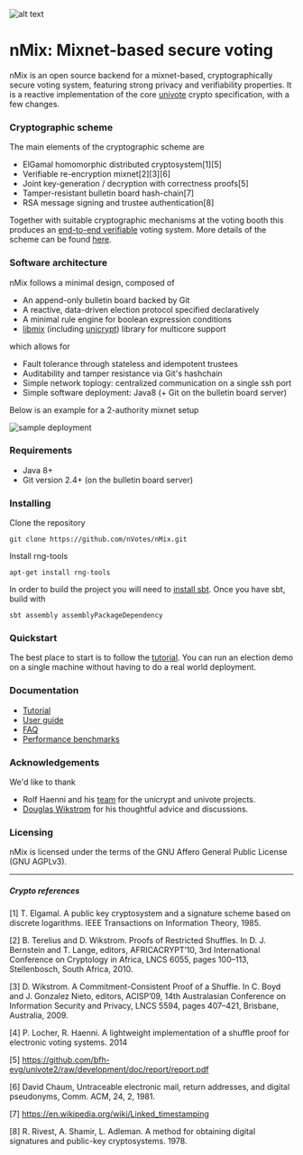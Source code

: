 ![alt text](http://davidruescas.com/wp-content/uploads/2017/04/nMix.png)
# nMix: Mixnet-based secure voting

nMix is an open source backend for a mixnet-based, cryptographically secure voting system, featuring strong privacy and verifiability properties. It is a reactive implementation of the core [univote](https://e-voting.bfh.ch/projects/univote/) crypto specification, with a few changes.

### Cryptographic scheme

The main elements of the cryptographic scheme are

* ElGamal homomorphic distributed cryptosystem[1][5]
* Verifiable re-encryption mixnet[2][3][6]
* Joint key-generation / decryption with correctness proofs[5]
* Tamper-resistant bulletin board hash-chain[7]
* RSA message signing and trustee authentication[8]

Together with suitable cryptographic mechanisms at the voting booth this produces an [end-to-end verifiable](https://en.wikipedia.org/wiki/End-to-end_auditable_voting_systems) voting system. More details of the scheme can be found [here](http://davidruescas.com/?p=3651).

### Software architecture

nMix follows a minimal design, composed of

* An append-only bulletin board backed by Git
* A reactive, data-driven election protocol specified declaratively
* A minimal rule engine for boolean expression conditions
* [libmix](https://github.com/ruescasd/libmix) (including [unicrypt](https://github.com/bfh-evg/univote2)) library for multicore support

which allows for

* Fault tolerance through stateless and idempotent trustees
* Auditability and tamper resistance via Git's hashchain
* Simple network toplogy: centralized communication on a single ssh port
* Simple software deployment: Java8 (+ Git on the bulletin board server)

Below is an example for a 2-authority mixnet setup

![sample deployment](http://davidruescas.com/wp-content/uploads/2017/04/nMix2.png)

### Requirements

* Java 8+
* Git version 2.4+ (on the bulletin board server)

### Installing

Clone the repository

```git clone https://github.com/nVotes/nMix.git```

Install rng-tools

```apt-get install rng-tools```

In order to build the project you will need to [install sbt](http://www.scala-sbt.org/release/docs/Setup.html). Once you have sbt, build with

```sbt assembly assemblyPackageDependency```

### Quickstart

The best place to start is to follow the [tutorial](https://github.com/nVotes/nMix/blob/master/docs/TUTORIAL.md). You can
run an election demo on a single machine without having to do a real world deployment.

### Documentation

* [Tutorial](https://github.com/nVotes/nMix/blob/master/docs/TUTORIAL.md)
* [User guide](https://github.com/nVotes/nMix/blob/master/docs/GUIDE.md)
* [FAQ](https://github.com/nVotes/nMix/blob/master/docs/GUIDE.md#faq)
* [Performance benchmarks](https://github.com/nVotes/nMix/blob/master/docs/BENCHMARKS.md)

### Acknowledgements

We'd like to thank
* Rolf Haenni and his [team](https://e-voting.bfh.ch/) for the unicrypt and univote projects.
* [Douglas Wikstrom](http://www.csc.kth.se/~dog/) for his thoughtful advice and discussions.

### Licensing

nMix is licensed under the terms of the GNU Affero General Public License (GNU AGPLv3).

---
##### Crypto references

[1] T. Elgamal. A public key cryptosystem and a signature scheme based on discrete logarithms. IEEE Transactions on Information Theory, 1985.

[2] B. Terelius and D. Wikstrom. Proofs of Restricted Shuffles. In D. J. Bernstein and T. Lange, editors, AFRICACRYPT’10, 3rd International Conference on Cryptology in Africa, LNCS 6055, pages 100–113, Stellenbosch, South Africa, 2010.

[3] D. Wikstrom. A Commitment-Consistent Proof of a Shuffle. In C. Boyd and J. Gonzalez Nieto, editors, ACISP’09, 14th Australasian Conference on Information Security and Privacy, LNCS 5594, pages 407–421, Brisbane, Australia, 2009.

[4] P. Locher, R. Haenni. A lightweight implementation of a shuffle proof for electronic voting systems. 2014

[5] https://github.com/bfh-evg/univote2/raw/development/doc/report/report.pdf

[6] David Chaum, Untraceable electronic mail, return addresses, and digital pseudonyms, Comm. ACM, 24, 2, 1981.

[7] https://en.wikipedia.org/wiki/Linked_timestamping

[8] R. Rivest, A. Shamir, L. Adleman.  A method for obtaining digital signatures and public-key cryptosystems. 1978.